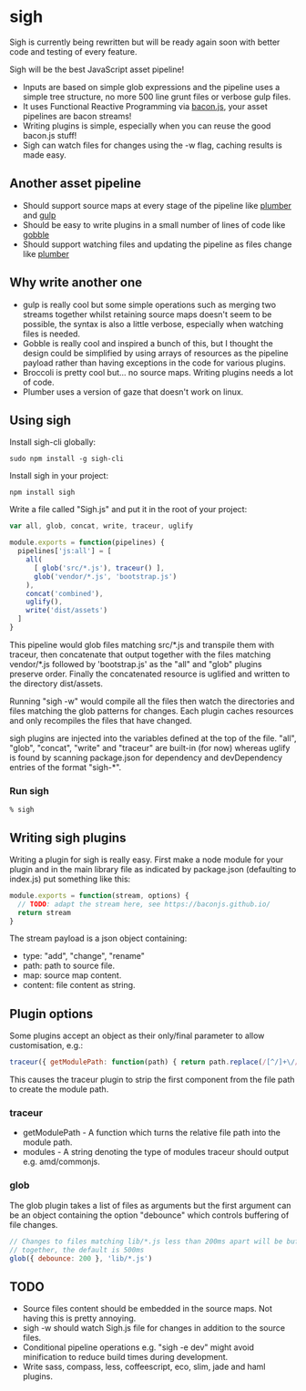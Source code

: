# sigh

Sigh is currently being rewritten but will be ready again soon with better code and testing of every feature.

Sigh will be the best JavaScript asset pipeline!

* Inputs are based on simple glob expressions and the pipeline uses a simple tree structure, no more 500 line grunt files or verbose gulp files.
* It uses Functional Reactive Programming via [bacon.js](https://baconjs.github.io/), your asset pipelines are bacon streams!
* Writing plugins is simple, especially when you can reuse the good bacon.js stuff!
* Sigh can watch files for changes using the -w flag, caching results is made easy.

## Another asset pipeline

* Should support source maps at every stage of the pipeline like [plumber][plumber] and [gulp][gulp]
* Should be easy to write plugins in a small number of lines of code like [gobble][gobble]
* Should support watching files and updating the pipeline as files change like [plumber][plumber]

[plumber]: https://github.com/plumberjs/plumber
[gobble]: https://github.com/gobblejs/gobble
[gulp]: https://github.com/gulpjs/gulp

## Why write another one

* gulp is really cool but some simple operations such as merging two streams together whilst retaining source maps doesn't seem to be possible, the syntax is also a little verbose, especially when watching files is needed.
* Gobble is really cool and inspired a bunch of this, but I thought the design could be simplified by using arrays of resources as the pipeline payload rather than having exceptions in the code for various plugins.
* Broccoli is pretty cool but... no source maps. Writing plugins needs a lot of code.
* Plumber uses a version of gaze that doesn't work on linux.

## Using sigh

Install sigh-cli globally:
```
sudo npm install -g sigh-cli
```

Install sigh in your project:
```
npm install sigh
```

Write a file called "Sigh.js" and put it in the root of your project:
```javascript
var all, glob, concat, write, traceur, uglify

module.exports = function(pipelines) {
  pipelines['js:all'] = [
    all(
      [ glob('src/*.js'), traceur() ],
      glob('vendor/*.js', 'bootstrap.js')
    ),
    concat('combined'),
    uglify(),
    write('dist/assets')
  ]
}
```
This pipeline would glob files matching src/\*.js and transpile them with traceur, then concatenate that output together with the files matching vendor/\*.js followed by 'bootstrap.js' as the "all" and "glob" plugins preserve order. Finally the concatenated resource is uglified and written to the directory dist/assets.

Running "sigh -w" would compile all the files then watch the directories and files matching the glob patterns for changes. Each plugin caches resources and only recompiles the files that have changed.

sigh plugins are injected into the variables defined at the top of the file. "all", "glob", "concat", "write" and "traceur" are built-in (for now) whereas uglify is found by scanning package.json for dependency and devDependency entries of the format "sigh-\*".

### Run sigh
```shell
% sigh
```

## Writing sigh plugins

Writing a plugin for sigh is really easy. First make a node module for your plugin and in the main library file as indicated by package.json (defaulting to index.js) put something like this:

```javascript
module.exports = function(stream, options) {
  // TODO: adapt the stream here, see https://baconjs.github.io/
  return stream
}
```

The stream payload is a json object containing:
  * type: "add", "change", "rename"
  * path: path to source file.
  * map: source map content.
  * content: file content as string.

## Plugin options

Some plugins accept an object as their only/final parameter to allow customisation, e.g.:

```javascript
traceur({ getModulePath: function(path) { return path.replace(/[^/]+\//, '') })
```
This causes the traceur plugin to strip the first component from the file path to create the module path.

### traceur

* getModulePath - A function which turns the relative file path into the module path.
* modules - A string denoting the type of modules traceur should output e.g. amd/commonjs.

### glob

The glob plugin takes a list of files as arguments but the first argument can be an object containing the option "debounce" which controls buffering of file changes.

```javascript
// Changes to files matching lib/*.js less than 200ms apart will be buffered
// together, the default is 500ms
glob({ debounce: 200 }, 'lib/*.js')
```

## TODO

* Source files content should be embedded in the source maps. Not having this is pretty annoying.
* sigh -w should watch Sigh.js file for changes in addition to the source files.
* Conditional pipeline operations e.g. "sigh -e dev" might avoid minification to reduce build times during development.
* Write sass, compass, less, coffeescript, eco, slim, jade and haml plugins.
